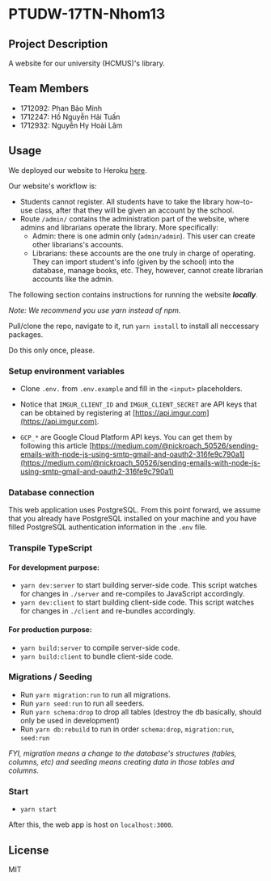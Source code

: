# PTUDW-17TN-Nhom13

## Project Description

A website for our university (HCMUS)'s library.

## Team Members

- 1712092: Phan Bảo Minh
- 1712247: Hồ Nguyễn Hải Tuấn
- 1712932: Nguyễn Hy Hoài Lâm

## Usage

We deployed our website to Heroku [here](https://ptudw-17tn-nhom13.herokuapp.com).

Our website's workflow is:

- Students cannot register. All students have to take the library how-to-use class, after that they will be given an account by the school.
- Route `/admin/` contains the administration part of the website, where admins and librarians operate the library. More specifically:
  - Admin: there is one admin only (`admin/admin`). This user can create other librarians's accounts.
  - Librarians: these accounts are the one truly in charge of operating. They can import student's info (given by the school) into the database, manage books, etc. They, however, cannot create librarian accounts like the admin.

The following section contains instructions for running the website _**locally**_.

_Note: We recommend you use yarn instead of npm._

Pull/clone the repo, navigate to it, run `yarn install` to install all neccessary packages.

Do this only once, please.

### Setup environment variables

- Clone `.env.` from `.env.example` and fill in the `<input>` placeholders.

- Notice that `IMGUR_CLIENT_ID` and `IMGUR_CLIENT_SECRET` are API keys that can be obtained by registering at [https://api.imgur.com](https://api.imgur.com).

- `GCP_*` are Google Cloud Platform API keys. You can get them by following this article [https://medium.com/@nickroach_50526/sending-emails-with-node-js-using-smtp-gmail-and-oauth2-316fe9c790a1](https://medium.com/@nickroach_50526/sending-emails-with-node-js-using-smtp-gmail-and-oauth2-316fe9c790a1)

### Database connection

This web application uses PostgreSQL. From this point forward, we assume that you already have PostgreSQL installed on your machine and you have filled PostgreSQL authentication information in the `.env` file.

### Transpile TypeScript

#### For development purpose:

- `yarn dev:server` to start building server-side code. This script watches for changes in `./server` and re-compiles to JavaScript accordingly.
- `yarn dev:client` to start building client-side code. This script watches for changes in `./client` and re-bundles accordingly.

#### For production purpose:

- `yarn build:server` to compile server-side code.
- `yarn build:client` to bundle client-side code.

### Migrations / Seeding

- Run `yarn migration:run` to run all migrations.
- Run `yarn seed:run` to run all seeders.
- Run `yarn schema:drop` to drop all tables (destroy the db basically, should only be used in development)
- Run `yarn db:rebuild` to run in order `schema:drop`, `migration:run`, `seed:run`

_FYI, migration means a change to the database's structures (tables, columns, etc) and seeding means creating data in those tables and columns._

### Start

- `yarn start`

After this, the web app is host on `localhost:3000`.

## License

MIT
